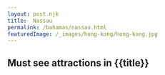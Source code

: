 ```yaml
---
layout: post.njk
title: 	Nassau
permalink: /bahamas/nassau.html
featuredImage: /_images/hong-kong/hong-kong.jpg
---
```

## Must see attractions in {{title}}
